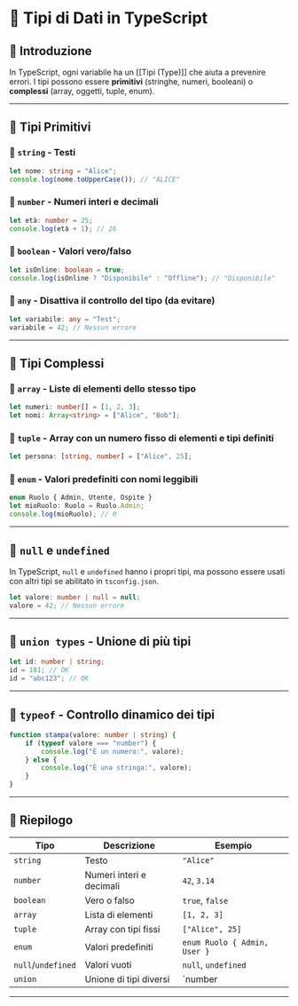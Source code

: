 
# 📌 Tipi di Dati in TypeScript

## 🎯 Introduzione
In TypeScript, ogni variabile ha un [[Tipi (Type)]] che aiuta a prevenire errori. I tipi possono essere **primitivi** (stringhe, numeri, booleani) o **complessi** (array, oggetti, tuple, enum).

---

## 📌 Tipi Primitivi
### 🔹 `string` - Testi
```ts
let nome: string = "Alice";
console.log(nome.toUpperCase()); // "ALICE"
````

### 🔹 `number` - Numeri interi e decimali

```ts
let età: number = 25;
console.log(età + 1); // 26
```

### 🔹 `boolean` - Valori vero/falso

```ts
let isOnline: boolean = true;
console.log(isOnline ? "Disponibile" : "Offline"); // "Disponibile"
```

### 🔹 `any` - Disattiva il controllo del tipo (da evitare)

```ts
let variabile: any = "Test";
variabile = 42; // Nessun errore
```

---

## 📌 Tipi Complessi

### 🔹 `array` - Liste di elementi dello stesso tipo

```ts
let numeri: number[] = [1, 2, 3];
let nomi: Array<string> = ["Alice", "Bob"];
```

### 🔹 `tuple` - Array con un numero fisso di elementi e tipi definiti

```ts
let persona: [string, number] = ["Alice", 25];
```

### 🔹 `enum` - Valori predefiniti con nomi leggibili

```ts
enum Ruolo { Admin, Utente, Ospite }
let mioRuolo: Ruolo = Ruolo.Admin;
console.log(mioRuolo); // 0
```

---

## 📌 `null` e `undefined`

In TypeScript, `null` e `undefined` hanno i propri tipi, ma possono essere usati con altri tipi se abilitato in `tsconfig.json`.

```ts
let valore: number | null = null;
valore = 42; // Nessun errore
```

---

## 📌 `union types` - Unione di più tipi

```ts
let id: number | string;
id = 101; // OK
id = "abc123"; // OK
```

---

## 📌 `typeof` - Controllo dinamico dei tipi

```ts
function stampa(valore: number | string) {
    if (typeof valore === "number") {
        console.log("È un numero:", valore);
    } else {
        console.log("È una stringa:", valore);
    }
}
```

---

## 📌 Riepilogo

|Tipo|Descrizione|Esempio|
|---|---|---|
|`string`|Testo|`"Alice"`|
|`number`|Numeri interi e decimali|`42`, `3.14`|
|`boolean`|Vero o falso|`true`, `false`|
|`array`|Lista di elementi|`[1, 2, 3]`|
|`tuple`|Array con tipi fissi|`["Alice", 25]`|
|`enum`|Valori predefiniti|`enum Ruolo { Admin, User }`|
|`null`/`undefined`|Valori vuoti|`null`, `undefined`|
|`union`|Unione di tipi diversi|`number|

---
